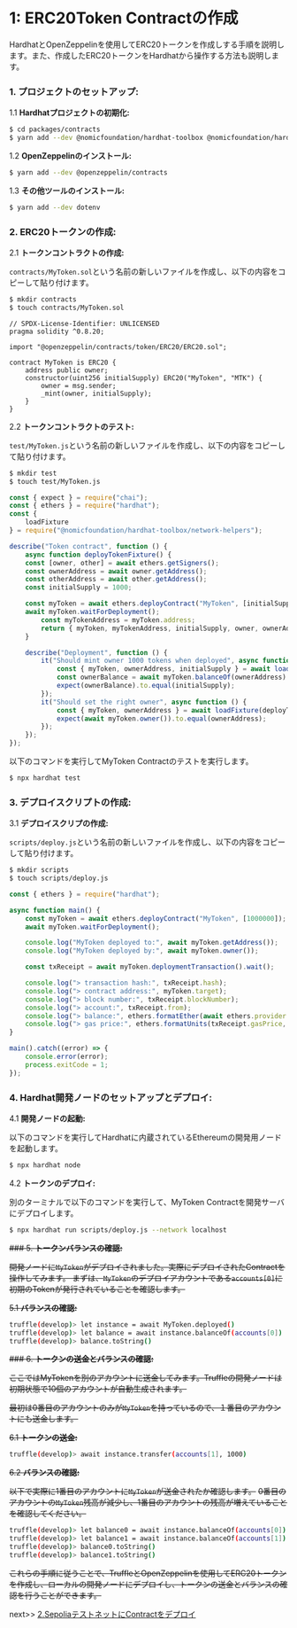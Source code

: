 # 1: ERC20Token Contractの作成

HardhatとOpenZeppelinを使用してERC20トークンを作成しする手順を説明します。また、作成したERC20トークンをHardhatから操作する方法も説明します。

### 1. **プロジェクトのセットアップ:**

1.1 **Hardhatプロジェクトの初期化:**
```bash
$ cd packages/contracts
$ yarn add --dev @nomicfoundation/hardhat-toolbox @nomicfoundation/hardhat-ignition @nomicfoundation/hardhat-ignition-ethers @nomicfoundation/hardhat-network-helpers @nomicfoundation/hardhat-chai-matchers @nomicfoundation/hardhat-ethers @nomicfoundation/hardhat-verify chai@4 ethers hardhat-gas-reporter solidity-coverage @typechain/hardhat typechain @typechain/ethers-v6
```

1.2 **OpenZeppelinのインストール:**
```bash
$ yarn add --dev @openzeppelin/contracts
```

1.3 **その他ツールのインストール:**
```bash
$ yarn add --dev dotenv
```

### 2. **ERC20トークンの作成:**

2.1 **トークンコントラクトの作成:**

`contracts/MyToken.sol`という名前の新しいファイルを作成し、以下の内容をコピーして貼り付けます。
```bash
$ mkdir contracts
$ touch contracts/MyToken.sol
```
```solidity
// SPDX-License-Identifier: UNLICENSED
pragma solidity ^0.8.20;

import "@openzeppelin/contracts/token/ERC20/ERC20.sol";

contract MyToken is ERC20 {
    address public owner;
    constructor(uint256 initialSupply) ERC20("MyToken", "MTK") {
        owner = msg.sender;
        _mint(owner, initialSupply);
    }
}
```

2.2 **トークンコントラクトのテスト:**

`test/MyToken.js`という名前の新しいファイルを作成し、以下の内容をコピーして貼り付けます。
```bash
$ mkdir test
$ touch test/MyToken.js
```
```javascript
const { expect } = require("chai");
const { ethers } = require("hardhat");
const {
    loadFixture
} = require("@nomicfoundation/hardhat-toolbox/network-helpers");

describe("Token contract", function () {
    async function deployTokenFixture() {
    const [owner, other] = await ethers.getSigners();
    const ownerAddress = await owner.getAddress();
    const otherAddress = await other.getAddress();
    const initialSupply = 1000;

    const myToken = await ethers.deployContract("MyToken", [initialSupply]);
    await myToken.waitForDeployment();
        const myTokenAddress = myToken.address;
        return { myToken, myTokenAddress, initialSupply, owner, ownerAddress, other ,otherAddress };
    }

    describe("Deployment", function () {
        it("Should mint owner 1000 tokens when deployed", async function () {
            const { myToken, ownerAddress, initialSupply } = await loadFixture(deployTokenFixture);
            const ownerBalance = await myToken.balanceOf(ownerAddress)
            expect(ownerBalance).to.equal(initialSupply);
        });
        it("Should set the right owner", async function () {
            const { myToken, ownerAddress } = await loadFixture(deployTokenFixture);
            expect(await myToken.owner()).to.equal(ownerAddress);
        });
    });
});
```

以下のコマンドを実行してMyToken Contractのテストを実行します。
```bash
$ npx hardhat test
```

### 3. **デプロイスクリプトの作成:**

3.1 **デプロイスクリプの作成:**

`scripts/deploy.js`という名前の新しいファイルを作成し、以下の内容をコピーして貼り付けます。
```bash
$ mkdir scripts
$ touch scripts/deploy.js
```
```javascript
const { ethers } = require("hardhat");

async function main() {
    const myToken = await ethers.deployContract("MyToken", [1000000]);
    await myToken.waitForDeployment();

    console.log("MyToken deployed to:", await myToken.getAddress());
    console.log("MyToken deployed by:", await myToken.owner());

    const txReceipt = await myToken.deploymentTransaction().wait();

    console.log("> transaction hash:", txReceipt.hash);
    console.log("> contract address:", myToken.target);
    console.log("> block number:", txReceipt.blockNumber);
    console.log("> account:", txReceipt.from);
    console.log("> balance:", ethers.formatEther(await ethers.provider.getBalance(txReceipt.from)));
    console.log("> gas price:", ethers.formatUnits(txReceipt.gasPrice, 'gwei'), "gwei");
}

main().catch((error) => {
    console.error(error);
    process.exitCode = 1;
});
```

### 4. **Hardhat開発ノードのセットアップとデプロイ:**

4.1 **開発ノードの起動:**

以下のコマンドを実行してHardhatに内蔵されているEthereumの開発用ノードを起動します。

```bash
$ npx hardhat node
```

4.2 **トークンのデプロイ:**

別のターミナルで以下のコマンドを実行して、MyToken Contractを開発サーバにデプロイします。

```bash
$ npx hardhat run scripts/deploy.js --network localhost
```

~~### 5. **トークンバランスの確認:**~~

~~開発ノードに`MyToken`がデプロイされました。実際にデプロイされたContractを操作してみます。
まずは、`MyToken`のデプロイアカウントである`accounts[0]`に初期のTokenが発行されていることを確認します。~~

~~5.1 **バランスの確認:**~~
```bash
truffle(develop)> let instance = await MyToken.deployed()
truffle(develop)> let balance = await instance.balanceOf(accounts[0])
truffle(develop)> balance.toString()
```

~~### 6. **トークンの送金とバランスの確認:**~~

~~ここではMyTokenを別のアカウントに送金してみます。Truffleの開発ノードは初期状態で10個のアカウントが自動生成されます。~~

~~最初は0番目のアカウントのみが`MyToken`を持っているので、１番目のアカウントにも送金します。~~

~~6.1 **トークンの送金:**~~
```bash
truffle(develop)> await instance.transfer(accounts[1], 1000)
```

~~6.2 **バランスの確認:**~~

~~以下で実際に1番目のアカウントに`MyToken`が送金されたか確認します。~~
~~0番目のアカウントの`MyToken`残高が減少し、1番目のアカウントの残高が増えていることを確認してください。~~

```bash
truffle(develop)> let balance0 = await instance.balanceOf(accounts[0])
truffle(develop)> let balance1 = await instance.balanceOf(accounts[1])
truffle(develop)> balance0.toString()
truffle(develop)> balance1.toString()
```

~~これらの手順に従うことで、TruffleとOpenZeppelinを使用してERC20トークンを作成し、ローカルの開発ノードにデプロイし、トークンの送金とバランスの確認を行うことができます。~~

next&gt;&gt; [2.SepoliaテストネットにContractをデプロイ](./2_DeploySepolia.md)


